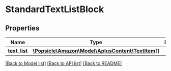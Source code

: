 # StandardTextListBlock

## Properties
Name | Type | Description | Notes
------------ | ------------- | ------------- | -------------
**text_list** | [**\Popsicle\Amazon\Model\AplusContent\TextItem[]**](TextItem.md) |  | 

[[Back to Model list]](../../README.md#documentation-for-models) [[Back to API list]](../../README.md#documentation-for-api-endpoints) [[Back to README]](../../README.md)

